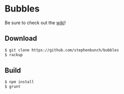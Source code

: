 # Bubbles

Be sure to check out the [wiki](../../wiki)!

## Download

```bash
$ git clone https://github.com/stephenbunch/bubbles
$ rackup
```

## Build
```bash
$ npm install
$ grunt
```
